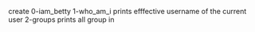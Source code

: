 create 0-iam_betty
1-who_am_i prints efffective username of the current user
2-groups prints all group in
